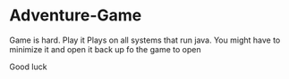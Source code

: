 # Adventure-Game
Game is hard. Play it
Plays on all systems that run java.
You might have to minimize it and open it back up fo the game to open

Good luck
